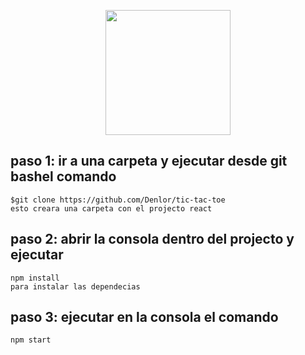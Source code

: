 <p align="center"><img src="https://upload.wikimedia.org/wikipedia/commons/thumb/4/47/React.svg/512px-React.svg.png" width="200"></p>

## paso 1: ir a una carpeta y ejecutar desde git bashel comando
  ```
  $git clone https://github.com/Denlor/tic-tac-toe
  esto creara una carpeta con el projecto react
  ```
## paso 2: abrir la consola dentro del projecto y ejecutar 
  ```
  npm install
  para instalar las dependecias
  ```
## paso 3: ejecutar en la consola el comando
  ```
  npm start
  ```
